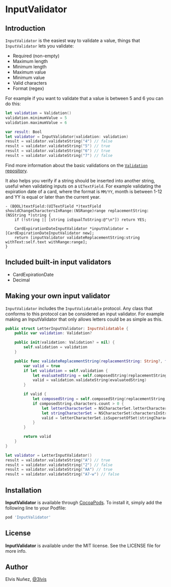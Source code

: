 # InputValidator

## Introduction

`InputValidator` is the easiest way to validate a value, things that `InputValidator` lets you validate:
- Required (non-empty)
- Maximum length
- Minimum length 
- Maximum value
- Minimum value
- Valid characters
- Format (regex)

For example if you want to validate that a value is between 5 and 6 you can do this:

```swift
let validation = Validation()
validation.minimumValue = 5
validation.maximumValue = 6

var result: Bool
let validator = InputValidator(validation: validation)
result = validator.validateString("4") // false
result = validator.validateString("5") // true
result = validator.validateString("6") // true
result = validator.validateString("7") // false
```

Find more information about the basic validations on the [`Validation` repository](https://github.com/3lvis/Validation).

It also helps you verify if a string should be inserted into another string, useful when validating inputs on a `UITextField`. For example validating the expiration date of a card, where the format is `MM/YY`, month is between 1-12 and YY is equal or later than the current year.

```objc
- (BOOL)textField:(UITextField *)textField shouldChangeCharactersInRange:(NSRange)range replacementString:(NSString *)string {
    if (!string || [string isEqualToString:@"\n"]) return YES;

    CardExpirationDateInputValidator *inputValidator = [CardExpirationDateInputValidator new];
    return [inputValidator validateReplacementString:string withText:self.text withRange:range];
}
```

## Included built-in input validators

- CardExpirationDate
- Decimal

## Making your own input validator

`InputValidator` includes the `InputValidatable` protocol. Any class that conforms to this protocol can be considered an input validator. For example making an InputValidator that only allows letters could be as simple as this.

```swift
public struct LetterInputValidator: InputValidatable {
    public var validation: Validation?

    public init(validation: Validation? = nil) {
        self.validation = validation
    }

    public func validateReplacementString(replacementString: String?, fullString: String?, inRange range: NSRange?) -> Bool {
        var valid = true
        if let validation = self.validation {
            let evaluatedString = self.composedString(replacementString, fullString: fullString, inRange: range)
            valid = validation.validateString(evaluatedString)
        }

        if valid {
            let composedString = self.composedString(replacementString, fullString: fullString, inRange: range)
            if composedString.characters.count > 0 {
                let letterCharacterSet = NSCharacterSet.letterCharacterSet()
                let stringCharacterSet = NSCharacterSet(charactersInString: composedString)
                valid = letterCharacterSet.isSupersetOfSet(stringCharacterSet)
            }
        }

        return valid
    }
}

let validator = LetterInputValidator()
result = validator.validateString("A") // true
result = validator.validateString("2") // false
result = validator.validateString("AA") // true
result = validator.validateString("A7-w") // false
```

## Installation

**InputValidator** is available through [CocoaPods](http://cocoapods.org). To install
it, simply add the following line to your Podfile:

```ruby
pod 'InputValidator'
```

## License

**InputValidator** is available under the MIT license. See the LICENSE file for more info.

## Author

Elvis Nuñez, [@3lvis](https://twitter.com/3lvis)
